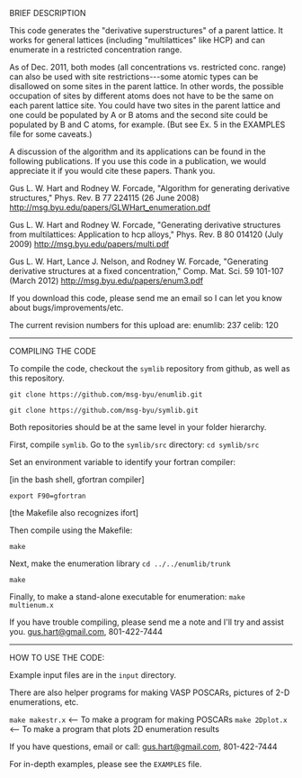 BRIEF DESCRIPTION

This code generates the "derivative superstructures" of a parent
lattice. It works for general lattices (including "multilattices" like
HCP) and can enumerate in a restricted concentration range.

As of Dec. 2011, both modes (all concentrations vs. restricted
conc. range) can also be used with site restrictions---some atomic
types can be disallowed on some sites in the parent lattice. In other
words, the possible occupation of sites by different atoms does not
have to be the same on each parent lattice site. You could have two
sites in the parent lattice and one could be populated by A or B atoms
and the second site could be populated by B and C atoms, for
example. (But see Ex. 5 in the EXAMPLES file for some caveats.)


A discussion of the algorithm and its applications can be found in the
following publications. If you use this code in a publication, we
would appreciate it if you would cite these papers. Thank you.

Gus L. W. Hart and Rodney W. Forcade, "Algorithm for generating
derivative structures," Phys. Rev. B 77 224115 (26 June 2008)
http://msg.byu.edu/papers/GLWHart_enumeration.pdf

Gus L. W. Hart and Rodney W. Forcade, "Generating derivative
structures from multilattices: Application to hcp alloys,"
Phys. Rev. B 80 014120 (July 2009) 
http://msg.byu.edu/papers/multi.pdf

Gus L. W. Hart, Lance J. Nelson, and Rodney W. Forcade, "Generating
derivative structures at a fixed concentration," Comp. Mat. Sci. 59
101-107 (March 2012)
http://msg.byu.edu/papers/enum3.pdf

If you download this code, please send me an email so I can let you
know about bugs/improvements/etc.

The current revision numbers for this upload are:
enumlib: 237
celib:   120

**********************************************************************
COMPILING THE CODE

To compile the code, checkout the `symlib` repository from github, as
well as this repository.

```git clone https://github.com/msg-byu/enumlib.git```

```git clone https://github.com/msg-byu/symlib.git```

Both repositories should be at the same level in your folder
hierarchy.

First, compile `symlib`. Go to the `symlib/src` directory:
```cd symlib/src```

Set an environment variable to identify your fortran compiler:

[in the bash shell, gfortran compiler]

```export F90=gfortran```

[the Makefile also recognizes ifort]

Then compile using the Makefile:

```make```

Next, make the enumeration library
```cd ../../enumlib/trunk```

```make```

Finally, to make a stand-alone executable for enumeration:
```make multienum.x```

If you have trouble compiling, please send me a note and I'll try and
assist you.  gus.hart@gmail.com, 801-422-7444

**********************************************************************
HOW TO USE THE CODE:

Example input files are in the `input` directory. 

There are also helper programs for making VASP POSCARs, pictures of
2-D enumerations, etc.

`make makestr.x`  <-- To make a program for making POSCARs
`make 2Dplot.x` <-- To make a program that plots 2D enumeration results

If you have questions, email or call: gus.hart@gmail.com, 801-422-7444

For in-depth examples, please see the `EXAMPLES` file.
